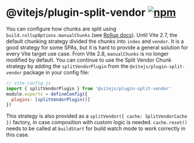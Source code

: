 # @vitejs/plugin-split-vendor [![npm](https://img.shields.io/npm/v/@vitejs/plugin-split-vendor.svg)](https://npmjs.com/package/@vitejs/plugin-split-vendor)

You can configure how chunks are split using `build.rollupOptions.manualChunks` (see [Rollup docs](https://rollupjs.org/guide/en/#outputmanualchunks)). Until Vite 2.7, the default chunking strategy divided the chunks into `index` and `vendor`. It is a good strategy for some SPAs, but it is hard to provide a general solution for every Vite target use case. From Vite 2.8, `manualChunks` is no longer modified by default. You can continue to use the Split Vendor Chunk strategy by adding the `splitVendorPlugin` from the `@vitejs/plugin-split-vendor` package in your config file:

```js
// vite.config.js
import { splitVendorPlugin } from '@vitejs/plugin-split-vendor'
module.exports = defineConfig({
  plugins: [splitVendorPlugin()]
})
```

This strategy is also provided as a `splitVendor({ cache: SplitVendorCache })` factory, in case composition with custom logic is needed. `cache.reset()` needs to be called at `buildStart` for build watch mode to work correctly in this case.
